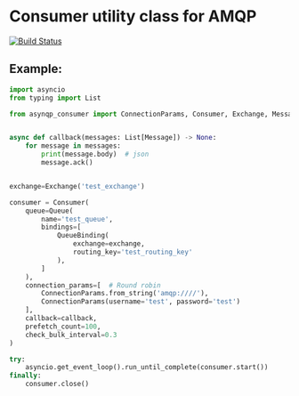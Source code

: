 # Consumer utility class for AMQP

[![Build Status](https://travis-ci.org/tkukushkin/asynqp-consumer.svg?branch=master)](https://travis-ci.org/tkukushkin/asynqp-consumer)

## Example:

```python
import asyncio
from typing import List

from asynqp_consumer import ConnectionParams, Consumer, Exchange, Message, Queue, QueueBinding


async def callback(messages: List[Message]) -> None:
    for message in messages:
        print(message.body)  # json
        message.ack()


exchange=Exchange('test_exchange')   

consumer = Consumer(
    queue=Queue(
        name='test_queue',
        bindings=[
            QueueBinding(
                exchange=exchange,
                routing_key='test_routing_key'
            ),
        ]
    ),
    connection_params=[  # Round robin
        ConnectionParams.from_string('amqp:////'),
        ConnectionParams(username='test', password='test')
    ],
    callback=callback,
    prefetch_count=100,
    check_bulk_interval=0.3
)

try:
    asyncio.get_event_loop().run_until_complete(consumer.start())
finally:
    consumer.close()
```
